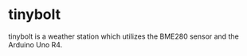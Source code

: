 # tinybolt 

tinybolt is a weather station which utilizes the BME280 sensor and the Arduino Uno R4.
